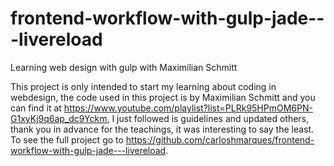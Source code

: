 # frontend-workflow-with-gulp-jade---livereload

Learning web design with gulp with Maximilian Schmitt

This project is only intended to start my learning about coding in webdesign, the code used in this project is by Maximilian Schmitt and you can find it at https://www.youtube.com/playlist?list=PLRk95HPmOM6PN-G1xyKj9q6ap_dc9Yckm, I just followed is guidelines and updated others, thank you in advance for the teachings, it was interesting to say the least. To see the full project go to https://github.com/carloshmarques/frontend-workflow-with-gulp-jade---livereload.